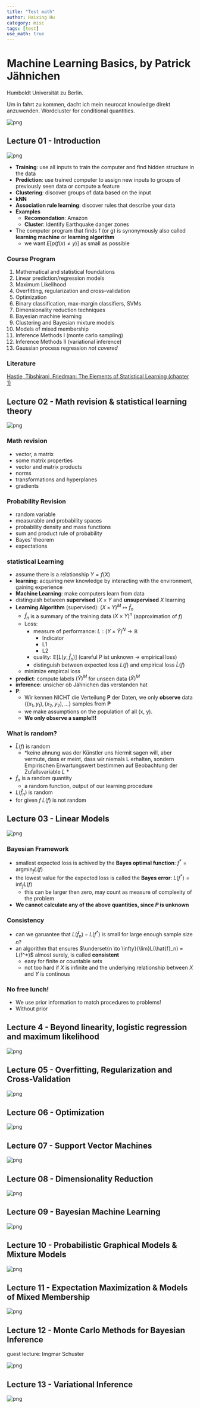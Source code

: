 ```yaml
---
title: "Test math"
author: Haixing Hu
category: misc
tags: [test]
use_math: true
---
```


# Machine Learning Basics, by Patrick Jähnichen
Humboldt Universität zu Berlin.

Um in fahrt zu kommen, dacht ich mein neurocat knowledge direkt anzuwenden. Wordcluster for conditional quantities.


![png](output_6_0.png)


## Lecture 01 - Introduction

![png](output_8_0.png)


- **Training**: use all inputs to train the computer and find hidden structure in the data
- **Prediction**: use trained computer to assign new inputs to groups of previously seen data or compute a feature
- **Clustering**: discover groups of data based on the input
 - **kNN**
- **Association rule learning**: discover rules that describe your data
- **Examples**
    - **Recomondation**: Amazon
    - **Cluster**: Identify Earthquake danger zones
- The computer program that finds f (or g) is synonymously also called **learning machine** or **learning algorithm**
    - we want $E[p(f(x) \neq y)]$ as small as possible
   
### Course Program

1. Mathematical and statistical foundations
2. Linear prediction/regression models
3. Maximum Likelihood
4. Overfitting, regularization and cross-validation
5. Optimization
6. Binary classification, max-margin classifiers, SVMs
7. Dimensionality reduction techniques
8. Bayesian machine learning
9. Clustering and Bayesian mixture models
10. Models of mixed membership
11. Inference Methods I (monte carlo sampling)
12. Inference Methods II (variational inference)
13. Gaussian process regression *not covered*

### Literature

[Hastie, Tibshirani, Friedman: The Elements of Statistical Learning (chapter 1)](./literature/The_Elements_of_Statistical_Learning)

## Lecture 02 - Math revision & statistical learning theory


![png](output_11_0.png)


### Math revision
- vector, a matrix
- some matrix properties
- vector and matrix products
- norms
- transformations and hyperplanes
- gradients

### Probability Revision
- random variable
- measurable and probability spaces
- probability density and mass functions
- sum and product rule of probability
- Bayes’ theorem
- expectations

### statistical Learning
- assume there is a relationship $Y=f(X)$
- **learning**: acquiring new knowledge by interacting with the environment, gaining experience
- **Machine Learning**: make computers learn from data
- distinguish between **supervised** $(X \times Y$ and **unsupervised** $X$ learning
- **Learning Algorithm** (supervised): $({X \times Y})^M \mapsto \hat{f}_n$
    - $\hat{f}_n$ is a summary of the training data $({X \times Y})^n$ (approximation of $f$)
    - Loss:
        - measure of performance: $L:({Y \times \hat{Y}})^N \rightarrow \mathbb{R}$
            - Indicator
            - L1
            - L2
        - quality: $\mathbb{E}[L(y, \hat{f}_n)]$ (careful P ist unknown $\rightarrow$ empirical loss)
        - distinguish between expected loss $L(f)$ and empirical loss $\hat{L}(f)$
    - minimize empircal loss
- **predict**: compute labels $(\hat{Y})^M$ for unseen data $(\hat{X})^M$
- **inference**: unsicher ob Jähnichen das verstanden hat
- **P**:
    - Wir kennen NICHT die Verteilung **P** der Daten, we only **observe** data $\lbrace (x_1 , y_1 ),(x_2 ,y_2 ),\dots \rbrace$ samples from **P**
    - we make assumptions on the population of all (x, y). 
    - **We only observe a sample!!!**
    
### What is random?
- $\hat{L}(f)$ is random 
    - *keine ahnung was der Künstler uns hiermit sagen will, aber vermute, dass er meint, dass wir niemals L erhalten, sondern Empirischen Erwartungswert bestimmen auf Beobachtung der Zufallsvariable $L$ *
- $\hat{f}_n$ is a random quantity
    - a random function, output of our learning procedure
- $L(\hat{f}_n)$ is random
- for given $f$ $L(f)$ is not random

## Lecture 03 - Linear Models

![png](output_14_0.png)


### Bayesian Framework
- smallest expected loss is achived by the **Bayes optimal function**: $f^* = \text{arg}\min_{f} L(f)$
- the lowest value for the expected loss is called the **Bayes error**: $L(f^*) = \inf_{f} L(f)$
    - this can be larger then zero, may count as measure of complexity of the problem
- **We cannot calculate any of the above quantities, since $P$ is unknown**

### Consistency
- can we garuantee that $L(\hat{f}_n)-L(f^*)$ is small for large enough sample size $n$?
- an algorithm that ensures $\underset{n \to \infty}{\lim}L(\hat{f}_n) = L(f^*)$ almost surely, is called **consistent**
    - easy for finite or countable sets
    - not too hard if $X$ is infinite and the underlying relationship between $X$ and $Y$ is continous
    
### No free lunch!
- We use prior information to match procedures to problems!
- Without prior

## Lecture 4 - Beyond linearity, logistic regression and maximum likelihood

![png](output_17_0.png)


## Lecture 05 - Overfitting, Regularization and Cross-Validation

![png](output_19_0.png)


## Lecture 06 - Optimization

![png](output_21_0.png)


## Lecture 07 - Support Vector Machines

![png](output_23_0.png)


## Lecture 08 - Dimensionality Reduction

![png](output_25_0.png)


## Lecture 09 - Bayesian Machine Learning

![png](output_27_0.png)


## Lecture 10 - Probabilistic Graphical Models & Mixture Models

![png](output_29_0.png)


## Lecture 11 - Expectation Maximization & Models of Mixed Membership

![png](output_31_0.png)


## Lecture 12 - Monte Carlo Methods for Bayesian Inference
guest lecture: Imgmar Schuster

![png](output_33_0.png)


## Lecture 13 - Variational Inference

![png](output_35_0.png)

